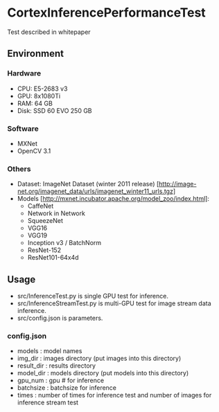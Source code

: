 # CortexInferencePerformanceTest
Test described in whitepaper
## Environment

### Hardware
* CPU: E5-2683 v3
* GPU: 8x1080Ti
* RAM: 64 GB
* Disk: SSD 60 EVO 250 GB

### Software
* MXNet
* OpenCV 3.1

### Others
* Dataset: ImageNet Dataset (winter 2011 release) [http://image-net.org/imagenet_data/urls/imagenet_winter11_urls.tgz]
* Models [http://mxnet.incubator.apache.org/model_zoo/index.html]:  
  * CaffeNet
  * Network in Network
  * SqueezeNet
  * VGG16
  * VGG19
  * Inception v3 / BatchNorm
  * ResNet-152
  * ResNet101-64x4d

## Usage
* src/InferenceTest.py is single GPU test for inference.
* src/InferenceStreamTest.py is multi-GPU test for image stream data inference.
* src/config.json is parameters.

### config.json
* models     : model names
* img_dir    : images directory (put images into this directory)
* result_dir : results directory
* model_dir  : models directory (put models into this directory)
* gpu_num    : gpu # for inference
* batchsize  : batchsize for inference
* times      : number of times for inference test and number of images for inference stream test
